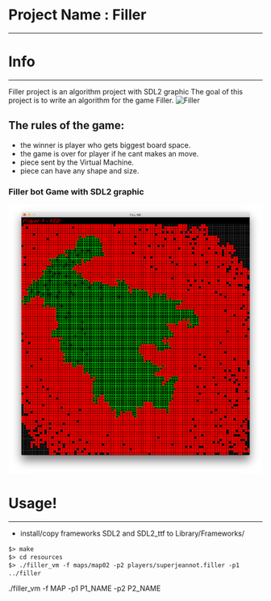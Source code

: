 # Project Name : Filler
---

# Info
---
Filler project is an algorithm project with SDL2 graphic
The goal of this project is to write an algorithm for the game Filler.
![Filler](/filler.gif?raw=true "FIller")

**The rules of the game:**
---
 - the winner is player who gets biggest board space.
 - the game is over for player if he cant makes an move.
 - piece sent by the Virtual Machine.
 - piece can have any shape and size.
 
### Filler bot Game with SDL2 graphic
![alt text](https://github.com/TheDigitalBug/filler/blob/master/logo.png)

# Usage!
----
- install/copy frameworks SDL2 and SDL2_ttf to Library/Frameworks/
```
$> make
$> cd resources
$> ./filler_vm -f maps/map02 -p2 players/superjeannot.filler -p1 ../filler
```
./filler_vm -f MAP -p1 P1_NAME -p2 P2_NAME
